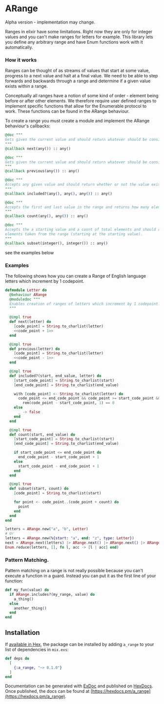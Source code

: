 # ARange

Alpha version - implementation may change.

Ranges in elixir have some limitations. Right now they are only for integer values and you can't make ranges for letters for example. This library lets you define any arbitrary range and have Enum functions work with it automatically.

### How it works

Ranges can be thought of as streams of values that start at some value, progress to a next value and halt at a final value. We need to be able to step forwards and backwards through a range and determine if a given value exists within a range.

Conceptually all ranges have a notion of some kind of order - element being before or after other elements. We therefore require user defined ranges to implement specific functions that allow for the Enumerable protocol to work. These functions can be found in the ARange behaviour.

To create a range you must create a module and implement the ARange behaviour's callbacks:

```elixir
@doc """
Gets given the current value and should return whatever should be considered the next value.
"""
@callback next(any()) :: any()

@doc """
Gets given the current value and should return whatever should be considered the previous value.
"""
@callback previous(any()) :: any()

@doc """
Accepts any given value and should return whether or not the value exists in the range
"""
@callback included?(any(), any(), any()) :: any()

@doc """
Accepts the first and last value in the range and returns how many elements are in the given range
"""
@callback count(any(), any()) :: any()

@doc """
Accepts the a starting value and a count of total elements and should return a list of count
elements taken from the range (starting at the starting value).
"""
@callback subset(integer(), integer()) :: any()
```

see the examples below


### Examples

The following shows how you can create a Range of English language letters which increment by 1 codepoint.

```elixir
defmodule Letter do
  @behaviour ARange
  @moduledoc """
  Enables creation of ranges of letters which increment by 1 codepoint.
  """

  @impl true
  def next(letter) do
    [code_point] = String.to_charlist(letter)
    <<code_point + 1>>
  end

  @impl true
  def previous(letter) do
    [code_point] = String.to_charlist(letter)
    <<code_point - 1>>
  end

  @impl true
  def included?(start, end_value, letter) do
    [start_code_point] = String.to_charlist(start)
    [end_code_point] = String.to_charlist(end_value)

    with [code_point] <- String.to_charlist(letter) do
      code_point <= end_code_point && code_point >= start_code_point &&
        rem(code_point - start_code_point, 1) == 0
    else
      _ -> false
    end
  end

  @impl true
  def count(start, end_value) do
    [start_code_point] = String.to_charlist(start)
    [end_code_point] = String.to_charlist(end_value)

    if start_code_point <= end_code_point do
      end_code_point - start_code_point + 1
    else
      start_code_point - end_code_point + 1
    end
  end

  @impl true
  def subset(start, count) do
    [code_point] = String.to_charlist(start)

    for point <- code_point..(code_point + count) do
      point
    end
  end
end

letters = ARange.new("a", "b", Letter)
# Or
letters = ARange.new(%{start: "a", end: "z", type: Letter})
next = ARange.next(letters) |> ARange.next() |> ARange.next() |> ARange.current_value()
Enum.reduce(letters, [], fn l, acc -> [l | acc] end)
```

### Pattern Matching.

Pattern matching on a range is not really possible because you can't execute a function in a guard. Instead you can put it as the first line of your function:

```elixir
def my_fun(value) do
  if ARange.includes?(my_range, value) do
    a_thing()
  else
    another_thing()
  end
end
```

<!--
Can we do some kind of pattern thing with this library...
A standardised pattern to match on for inclusion.
Suppose we should read the paper though.
-->

## Installation

If [available in Hex](https://hex.pm/docs/publish), the package can be installed
by adding `a_range` to your list of dependencies in `mix.exs`:

```elixir
def deps do
  [
    {:a_range, "~> 0.1.0"}
  ]
end
```

Documentation can be generated with [ExDoc](https://github.com/elixir-lang/ex_doc)
and published on [HexDocs](https://hexdocs.pm). Once published, the docs can
be found at [https://hexdocs.pm/a_range](https://hexdocs.pm/a_range).


